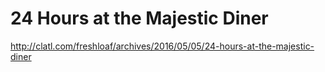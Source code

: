 # 24 Hours at the Majestic Diner

http://clatl.com/freshloaf/archives/2016/05/05/24-hours-at-the-majestic-diner
